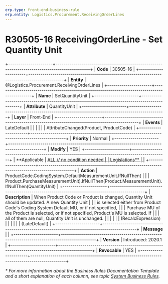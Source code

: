 ```yaml
---
erp.type: front-end-business-rule
erp.entity: Logistics.Procurement.ReceivingOrderLines
---
```


# R30505-16 ReceivingOrderLine - Set Quantity Unit
+----------------------+-----------------------------------------------------------------------------------------------+
| **Code**             | 30505-16                                                                                      |
+----------------------+-----------------------------------------------------------------------------------------------+
| **Entity**           | @Logistics.Procurement.ReceivingOrderLines                                                    |
+----------------------+-----------------------------------------------------------------------------------------------+
| **Name**             | SetQuantityUnit                                                                               |
+----------------------+-----------------------------------------------------------------------------------------------+
| **Attribute**        | QuantityUnit                                                                                  |
+----------------------+-----------------------------------------------------------------------------------------------+
| **Layer**            | Front-End                                                                                     |
+----------------------+-----------------------------------------------------------------------------------------------+
| **Events**           | LateDefault                                                                                   |
|                      |                                                                                               |
|                      | AttributeChanged(Product, ProductCode)                                                        |
+----------------------+-----------------------------------------------------------------------------------------------+
| **Priority**         | Normal                                                                                        |
+----------------------+-----------------------------------------------------------------------------------------------+
| **Modify**           | YES                                                                                           |
+----------------------+-----------------------------------------------------------------------------------------------+
| **Applicable         | [ALL // no condition needed                                                                   |
| Legislations**       | ](xref:applicable-legislations)                                                               |
+----------------------+-----------------------------------------------------------------------------------------------+
| **Action**           | ProductCode.CodingSystem.DefaultMeasurementUnit.IfNullThen(                                   |
|                      | Product.PurchaseMeasurementUnit).IfNullThen(Product.MeasurementUnit).IfNullThen(QuantityUnit) |
+----------------------+-----------------------------------------------------------------------------------------------+
| **Description**      | When Product Code or Product is changed, Quantity Unit should be updated. A new Quantity Unit |
|                      | is selected either from Product Code\'s Coding System Default MU, or if not specified,        |
|                      | Purchase MU of the Product is selected, or if not specified, Product\'s MU is selected. If    |
|                      | all of them are null, Quantity Unit is unchanged.                                             |
|                      |                                                                                               |
|                      | (RecalcExpression)                                                                            |
|                      |                                                                                               |
|                      | (LateDefault)                                                                                 |
+----------------------+-----------------------------------------------------------------------------------------------+
| **Message**          |                                                                                               |
+----------------------+-----------------------------------------------------------------------------------------------+
| **Version**          | Introduced: 2020.1                                                                            |
+----------------------+-----------------------------------------------------------------------------------------------+
| **Revocable**        | YES                                                                                           |
+----------------------+-----------------------------------------------------------------------------------------------+

*\* For more information about the Business Rules Documentation Template and a short explanation of each column, see
topic [System Business Rules](../templates/template-description-system-business-rules.md).*

